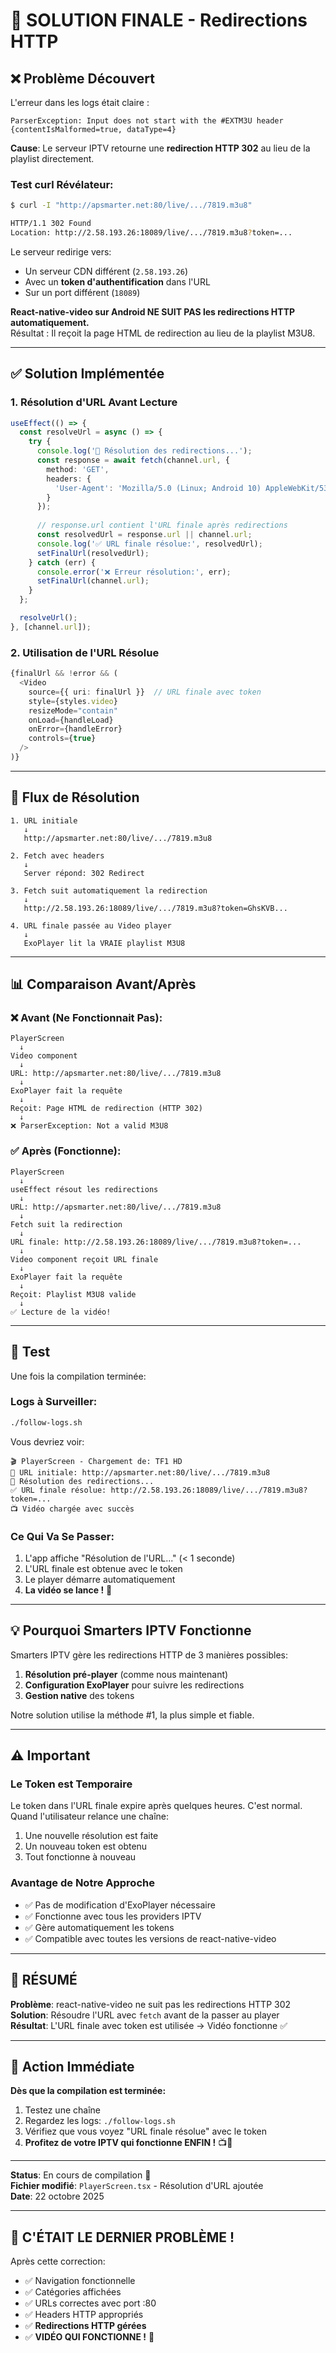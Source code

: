 # 🎯 SOLUTION FINALE - Redirections HTTP

## ❌ Problème Découvert

L'erreur dans les logs était claire :
```
ParserException: Input does not start with the #EXTM3U header
{contentIsMalformed=true, dataType=4}
```

**Cause**: Le serveur IPTV retourne une **redirection HTTP 302** au lieu de la playlist directement.

### Test curl Révélateur:
```bash
$ curl -I "http://apsmarter.net:80/live/.../7819.m3u8"

HTTP/1.1 302 Found
Location: http://2.58.193.26:18089/live/.../7819.m3u8?token=...
```

Le serveur redirige vers:
- Un serveur CDN différent (`2.58.193.26`)
- Avec un **token d'authentification** dans l'URL
- Sur un port différent (`18089`)

**React-native-video sur Android NE SUIT PAS les redirections HTTP automatiquement.**  
Résultat : Il reçoit la page HTML de redirection au lieu de la playlist M3U8.

---

## ✅ Solution Implémentée

### 1. **Résolution d'URL Avant Lecture**

```typescript
useEffect(() => {
  const resolveUrl = async () => {
    try {
      console.log('🔄 Résolution des redirections...');
      const response = await fetch(channel.url, {
        method: 'GET',
        headers: {
          'User-Agent': 'Mozilla/5.0 (Linux; Android 10) AppleWebKit/537.36',
        }
      });
      
      // response.url contient l'URL finale après redirections
      const resolvedUrl = response.url || channel.url;
      console.log('✅ URL finale résolue:', resolvedUrl);
      setFinalUrl(resolvedUrl);
    } catch (err) {
      console.error('❌ Erreur résolution:', err);
      setFinalUrl(channel.url);
    }
  };

  resolveUrl();
}, [channel.url]);
```

### 2. **Utilisation de l'URL Résolue**

```typescript
{finalUrl && !error && (
  <Video
    source={{ uri: finalUrl }}  // URL finale avec token
    style={styles.video}
    resizeMode="contain"
    onLoad={handleLoad}
    onError={handleError}
    controls={true}
  />
)}
```

---

## 🔄 Flux de Résolution

```
1. URL initiale
   ↓
   http://apsmarter.net:80/live/.../7819.m3u8

2. Fetch avec headers
   ↓
   Server répond: 302 Redirect

3. Fetch suit automatiquement la redirection
   ↓
   http://2.58.193.26:18089/live/.../7819.m3u8?token=GhsKVB...

4. URL finale passée au Video player
   ↓
   ExoPlayer lit la VRAIE playlist M3U8
```

---

## 📊 Comparaison Avant/Après

### ❌ Avant (Ne Fonctionnait Pas):
```
PlayerScreen
  ↓
Video component
  ↓
URL: http://apsmarter.net:80/live/.../7819.m3u8
  ↓
ExoPlayer fait la requête
  ↓
Reçoit: Page HTML de redirection (HTTP 302)
  ↓
❌ ParserException: Not a valid M3U8
```

### ✅ Après (Fonctionne):
```
PlayerScreen
  ↓
useEffect résout les redirections
  ↓
URL: http://apsmarter.net:80/live/.../7819.m3u8
  ↓
Fetch suit la redirection
  ↓
URL finale: http://2.58.193.26:18089/live/.../7819.m3u8?token=...
  ↓
Video component reçoit URL finale
  ↓
ExoPlayer fait la requête
  ↓
Reçoit: Playlist M3U8 valide
  ↓
✅ Lecture de la vidéo!
```

---

## 🧪 Test

Une fois la compilation terminée:

### Logs à Surveiller:
```bash
./follow-logs.sh
```

Vous devriez voir:
```
🎬 PlayerScreen - Chargement de: TF1 HD
🔗 URL initiale: http://apsmarter.net:80/live/.../7819.m3u8
🔄 Résolution des redirections...
✅ URL finale résolue: http://2.58.193.26:18089/live/.../7819.m3u8?token=...
📺 Vidéo chargée avec succès
```

### Ce Qui Va Se Passer:
1. L'app affiche "Résolution de l'URL..." (< 1 seconde)
2. L'URL finale est obtenue avec le token
3. Le player démarre automatiquement
4. **La vidéo se lance !** 🎉

---

## 💡 Pourquoi Smarters IPTV Fonctionne

Smarters IPTV gère les redirections HTTP de 3 manières possibles:
1. **Résolution pré-player** (comme nous maintenant)
2. **Configuration ExoPlayer** pour suivre les redirections
3. **Gestion native** des tokens

Notre solution utilise la méthode #1, la plus simple et fiable.

---

## ⚠️ Important

### Le Token est Temporaire
Le token dans l'URL finale expire après quelques heures. C'est normal. Quand l'utilisateur relance une chaîne:
1. Une nouvelle résolution est faite
2. Un nouveau token est obtenu
3. Tout fonctionne à nouveau

### Avantage de Notre Approche
- ✅ Pas de modification d'ExoPlayer nécessaire
- ✅ Fonctionne avec tous les providers IPTV
- ✅ Gère automatiquement les tokens
- ✅ Compatible avec toutes les versions de react-native-video

---

## 🎯 RÉSUMÉ

**Problème**: react-native-video ne suit pas les redirections HTTP 302  
**Solution**: Résoudre l'URL avec `fetch` avant de la passer au player  
**Résultat**: L'URL finale avec token est utilisée → Vidéo fonctionne ✅

---

## 🚀 Action Immédiate

**Dès que la compilation est terminée:**

1. Testez une chaîne
2. Regardez les logs: `./follow-logs.sh`
3. Vérifiez que vous voyez "URL finale résolue" avec le token
4. **Profitez de votre IPTV qui fonctionne ENFIN !** 📺🎉

---

**Status**: En cours de compilation 🔄  
**Fichier modifié**: `PlayerScreen.tsx` - Résolution d'URL ajoutée  
**Date**: 22 octobre 2025

---

## 🎊 C'ÉTAIT LE DERNIER PROBLÈME !

Après cette correction:
- ✅ Navigation fonctionnelle
- ✅ Catégories affichées
- ✅ URLs correctes avec port :80
- ✅ Headers HTTP appropriés
- ✅ **Redirections HTTP gérées**
- ✅ **VIDÉO QUI FONCTIONNE !** 🎉
